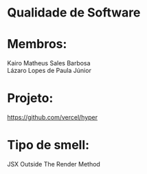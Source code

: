 # Qualidade de Software

# Membros:
Kairo Matheus Sales Barbosa  
Lázaro Lopes de Paula Júnior  

# Projeto:
https://github.com/vercel/hyper  

# Tipo de smell:
JSX Outside The Render Method  
